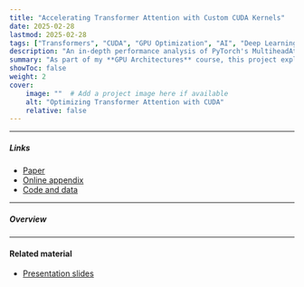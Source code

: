 ```yaml
---
title: "Accelerating Transformer Attention with Custom CUDA Kernels"
date: 2025-02-28
lastmod: 2025-02-28
tags: ["Transformers", "CUDA", "GPU Optimization", "AI", "Deep Learning", "Python", "C++", "PyTorch", "NVIDIA Nsight Systems", "Profiling Tools"]
description: "An in-depth performance analysis of PyTorch's MultiheadAttention module, identifying computational bottlenecks and optimizing CUDA kernels for efficient GPU utilization."
summary: "As part of my **GPU Architectures** course, this project explores profiling and optimizing attention mechanisms in transformers using custom CUDA extensions. The focus is on reducing inference and training latency through kernel-level enhancements, improving GPU resource utilization for deep learning workloads."
showToc: false
weight: 2
cover:
    image: ""  # Add a project image here if available
    alt: "Optimizing Transformer Attention with CUDA"
    relative: false
---
```


---

##### Links

+ [Paper](#)
+ [Online appendix](#)
+ [Code and data](#)

---

##### Overview


---

#### Related material

+ [Presentation slides](#)